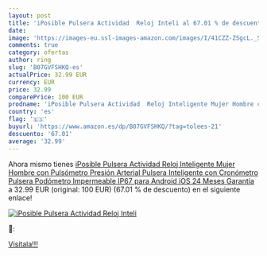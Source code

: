 ```yaml
---
layout: post
title: 'iPosible Pulsera Actividad  Reloj Inteli al 67.01 % de descuento'
date: 
image: 'https://images-eu.ssl-images-amazon.com/images/I/41CZZ-ZSgcL._SL200_.jpg'
comments: true
category: ofertas
author: ring
slug: 'B07GVFSHKQ-es'
actualPrice: 32.99 EUR
currency: EUR
price: 32.99
comparePrice: 100 EUR
prodname: 'iPosible Pulsera Actividad  Reloj Inteligente Mujer Hombre con Pulsómetro Presión Arterial Pulsera Inteligente con Cronómetro Pulsera Podómetro Impermeable IP67 para Android iOS 24 Meses Garantía '
country: 'es'
flag: '🇪🇸'
buyurl: 'https://www.amazon.es/dp/B07GVFSHKQ/?tag=tolees-21'
descuento: '67.01'
average: '32.99'
---
```


Ahora mismo tienes [iPosible Pulsera Actividad  Reloj Inteligente Mujer Hombre con Pulsómetro Presión Arterial Pulsera Inteligente con Cronómetro Pulsera Podómetro Impermeable IP67 para Android iOS 24 Meses Garantía ](https://www.amazon.es/dp/B07GVFSHKQ/?tag=tolees-21) a 32.99 EUR (original: 100 EUR) (67.01 %  de descuento) en el siguiente enlace!

[![iPosible Pulsera Actividad  Reloj Inteli](https://images-eu.ssl-images-amazon.com/images/I/41CZZ-ZSgcL._SL200_.jpg)](https://www.amazon.es/dp/B07GVFSHKQ/?tag=tolees-21)

🔎:


[Visítala!!!](https://www.amazon.es/dp/B07GVFSHKQ/?tag=tolees-21)
